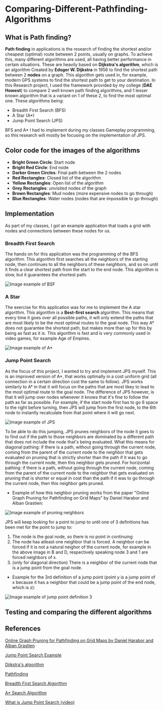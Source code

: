 # Comparing-Different-Pathfinding-Algorithms

## What is Path finding?

**Path finding** in applications is the research of finding the shortest and/or cheapest (optimal) route between 2 points, usually on graphs. To achieve this, many different algorithms are used, all having better performance in certain situations. These are heavily based on **Dijkstra's algorithm**, which is an algorithm Created by **Edsger W. Dijkstra** in 1956 to find the shortest path between 2 **nodes** on a graph. This algorithm gets used in, for example, modern GPS systems to find the shortest path to get to your destination. In this Research project, I used the framework provided by my college (**DAE Howest**) to compare 2 well known path finding algorithms, and 1 lesser known algorithm that is a variant on 1 of these 2, to find the most optimal one. These algorithms being:
* Breadth First Search (BFS)
* A Star (A*)
* Jump Point Search (JPS)

BFS and A* I had to implement during my classes Gameplay programming, so this research will mostly be focusing on the implementation of JPS.

## Color code for the images of the algorithms

- **Bright Green Circle**: Start node
- **Bright Red Circle**: End node
- **Darker Green Circles**: Final path between the 2 nodes
- **Red Rectangles**: Closed list of the algorithm
- **Yellow Rectangles**: Open list of the algorithm
- **Grey Rectangles**: unvisited nodes of the graph
- **Brown Rectangles**: Mud nodes (more expensive nodes to go through)
- **Blue Rectangles**: Water nodes (nodes that are impossible to go through)

## Implementation

As part of my classes, I got an example application that loads a grid with nodes and connections between these nodes for us. 

### Breadth First Search

The hands on for this application was the programming of the BFS algorithm. This algorithm first searches all the neighbors of the starting node, then continues to all the neighbors of these neighbors, and so on until it finds a clear shortest path from the start to the end node. This algorithm is slow, but it guarantees the shortest path.

![Image example of BSF](https://i.imgur.com/3xqAk8u.png)

### A Star

The exercise for this application was for me to implement the A star algorithm. This algorithm is a **Best-first search** algorithm. This means that every time it goes over all possible paths, it will only extend the paths that are most likely to be the most optimal routes to the goal node. This way A* does not guarantee the shortest path, but makes more than up for this by being as fast as it is. This algorithm is fast and is very commonly used in video games, for example Age of Empires. 

![Image example of A*](https://i.imgur.com/aYjdJVt.png)

### Jump Point Search

As the focus of this project, I wanted to try and implement JPS myself. This is an improved version of A*, that works optimally in a cost uniform grid (all connection in a certain direction cost the same to follow). JPS works similarly to A* in that it will focus on the paths that are most likey to lead to the most optimal route to the goal node. The difference of JPS however, is that it will jump over nodes whenever it knows that it's fine to follow the path as far as possible. For example, if the start node first has to go 6 space to the right before turning, then JPS will jump from the first node, to the 6th node to instantly recalculate from that point where it will go next.

![Image example of JPS](https://i.imgur.com/4wKZCJB.png)

To be able to do this jumping, JPS prunes neighbors of the node it goes to to find out if the path to those neighbors are dominated by a different path that does not include the node that's being evaluated.
What this means for diagonal pathing: if there is a path, without going through the current node, coming from the parent of the current node to the neighbor that gets evaluated on pruning that is strictly shorter than the path if it was to go through the current node, then this neighbor gets pruned.
For horizontal pathing: if there is a path, without going through the current node, coming from the parent of the current node to the neighbor that gets evaluated on pruning that is shorter or equal in cost than the path if it was to go through the current node, then this neighbor gets pruned.

- Example of how this neighbor pruning works from the paper "Online Graph Pruning for Pathfinding on Grid Maps" by Daniel Harabor and Alban Grastien:

![Image example of pruning neighbors](https://i.imgur.com/WJIrUek.png)

JPS will keep looking for a point to jump to until one of 3 definitions has been met for the point to jump to:
1. The node is the goal node, so there is no point in continuing 
2. The node has atleast one neighbor that is forced. A neighbor can be forced if it is not a natural neighor of the current node, for example in the above image in B and D, respectively speaking node 3 and 1 are forced neighbors of x.
3. (only for diagonal direction) There is a neighbor of the current node that is a jump point from the goal node. 

- Example for the 3rd definition of a jump point (point y is a jump point of x because it has a neighbor that could be a jump point of the end node, which is z):

![Image example of jump point definition 3](https://i.imgur.com/ZV7Fi7y.png)

## Testing and comparing the different algorithms



## References


[Online Graph Pruning for Pathfinding on Grid Maps by Daniel Harabor and Alban Grastien](http://grastien.net/ban/articles/hg-aaai11.pdf)

[Jump Point Search Example](https://gamedevelopment.tutsplus.com/tutorials/how-to-speed-up-a-pathfinding-with-the-jump-point-search-algorithm--gamedev-5818)

[Dijkstra's algorithm](https://en.wikipedia.org/wiki/Dijkstra%27s_algorithm#History)

[Pathfinding](https://en.wikipedia.org/wiki/Pathfinding)

[Breadth First Search Algorithm](https://en.wikipedia.org/wiki/Breadth-first_search)

[A* Search Algorithm](https://en.wikipedia.org/wiki/A*_search_algorithm)

[What is Jump Point Search (video)](https://www.youtube.com/watch?v=wNOoyZ45SmQ&t=251s&ab_channel=TECHDOSE)
